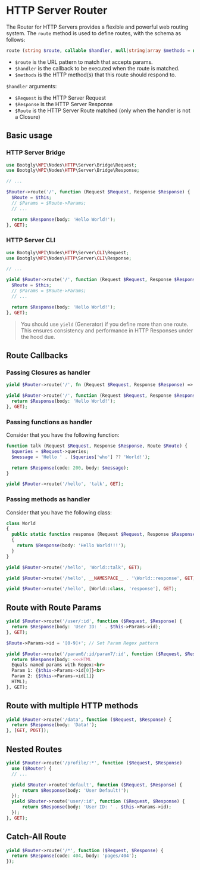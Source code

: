# HTTP Server Router

The Router for HTTP Servers provides a flexible and powerful web routing system.
The `route` method is used to define routes, with the schema as follows:

```php
route (string $route, callable $handler, null|string|array $methods = null) : false|object
```

- `$route` is the URL pattern to match that accepts params.
- `$handler` is the callback to be executed when the route is matched.
- `$methods` is the HTTP method(s) that this route should respond to.

`$handler` arguments:

- `$Request` is the HTTP Server Request
- `$Response` is the HTTP Server Response
- `$Route` is the HTTP Server Route matched (only when the handler is not a Closure)

## Basic usage

### HTTP Server Bridge

```php
use Bootgly\WPI\Nodes\HTTP\Server\Bridge\Request;
use Bootgly\WPI\Nodes\HTTP\Server\Bridge\Response;

// ...

$Router->route('/', function (Request $Request, Response $Response) {
  $Route = $this;
  // $Params = $Route->Params;
  // ...

  return $Response(body: 'Hello World!');
}, GET);
```

### HTTP Server CLI

```php
use Bootgly\WPI\Nodes\HTTP\Server\CLI\Request;
use Bootgly\WPI\Nodes\HTTP\Server\CLI\Response;

// ...

yield $Router->route('/', function (Request $Request, Response $Response) {
  $Route = $this;
  // $Params = $Route->Params;
  // ...

  return $Response(body: 'Hello World!');
}, GET);
```

> You should use `yield` (Generator) if you define more than one route. This ensures consistency and performance in HTTP Responses under the hood due.

## Route Callbacks

### Passing Closures as handler

```php
yield $Router->route('/', fn (Request $Request, Response $Response) => $Response(body: 'Hello World!'), GET);
```

```php
yield $Router->route('/', function (Request $Request, Response $Response) {
  return $Response(body: 'Hello World!');
}, GET);
```

### Passing functions as handler

Consider that you have the following function:

```php
function talk (Request $Request, Response $Response, Route $Route) {
  $queries = $Request->queries;
  $message = 'Hello ' . ($queries['who'] ?? 'World!');

  return $Response(code: 200, body: $message);
}
```

```php
yield $Router->route('/hello', 'talk', GET);
```

### Passing methods as handler

Consider that you have the following class:

```php
class World
{
  public static function response (Request $Request, Response $Response, Route $Route)
  {
    return $Response(body: 'Hello World!!!');
  }
}
```

```php
yield $Router->route('/hello', 'World::talk', GET);
```

```php
yield $Router->route('/hello', __NAMESPACE__ . '\World::response', GET);
```

```php
yield $Router->route('/hello', [World::class, 'response'], GET);
```

## Route with Route Params

```php
yield $Router->route('/user/:id', function ($Request, $Response) {
  return $Response(body: 'User ID: ' . $this->Params->id);
}, GET);
```

```php
$Route->Params->id = '[0-9]+'; // Set Param Regex pattern

yield $Router->route('/param6/:id/param7/:id', function ($Request, $Response) {
  return $Response(body: <<<HTML
  Equals named params with Regex:<br>
  Param 1: {$this->Params->id[0]}<br>
  Param 2: {$this->Params->id[1]}
  HTML);
}, GET);
```

## Route with multiple HTTP methods

```php
yield $Router->route('/data', function ($Request, $Response) {
  return $Response(body: 'Data!');
}, [GET, POST]);
```

## Nested Routes

```php
yield $Router->route('/profile/:*', function ($Request, $Response)
  use ($Router) {
  // ...

  yield $Router->route('default', function ($Request, $Response) {
      return $Response(body: 'User Default!');
  });
  yield $Router->route('user/:id', function ($Request, $Response) {
      return $Response(body: 'User ID: ' . $this->Params->id);
  });
}, GET);
```

## Catch-All Route

```php
yield $Router->route('/*', function ($Request, $Response) {
  return $Response(code: 404, body: 'pages/404');
});
```
